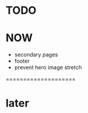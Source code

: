 # TODO

# NOW

- secondary pages
- footer
- prevent hero image stretch

====================

# later



